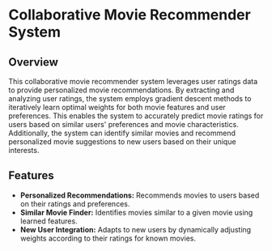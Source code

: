 # Collaborative Movie Recommender System

## Overview

This collaborative movie recommender system leverages user ratings data to provide personalized movie recommendations. By extracting and analyzing user ratings, the system employs gradient descent methods to iteratively learn optimal weights for both movie features and user preferences. This enables the system to accurately predict movie ratings for users based on similar users' preferences and movie characteristics. Additionally, the system can identify similar movies and recommend personalized movie suggestions to new users based on their unique interests.

## Features

- **Personalized Recommendations:** Recommends movies to users based on their ratings and preferences.
- **Similar Movie Finder:** Identifies movies similar to a given movie using learned features.
- **New User Integration:** Adapts to new users by dynamically adjusting weights according to their ratings for known movies.


